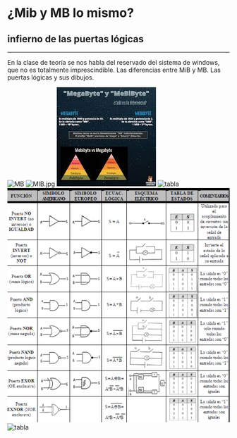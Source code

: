 # ¿Mib y MB lo mismo?
## infierno de las puertas lógicas
---
En la clase de teoría se nos habla del reservado del sistema de windows, que no es totalmente imprescindible.
Las diferencias entre MiB y MB.
Las puertas lógicas y sus dibujos.

![MB](unofotos/MB.png)
![MIB.jpg](unofotos/MIB.jpg)
![pirámide](unofotos/pri%C3%A1mides.jpg)
![tabla](unofotos/Tablas.png)
![puertas](unofotos/Puertas%20l%C3%B3gicas.png)
![tabla](unofotos/tablas-de-verdad.jpg)

